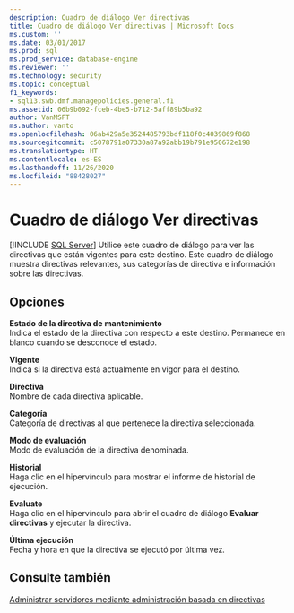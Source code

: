 ```yaml
---
description: Cuadro de diálogo Ver directivas
title: Cuadro de diálogo Ver directivas | Microsoft Docs
ms.custom: ''
ms.date: 03/01/2017
ms.prod: sql
ms.prod_service: database-engine
ms.reviewer: ''
ms.technology: security
ms.topic: conceptual
f1_keywords:
- sql13.swb.dmf.managepolicies.general.f1
ms.assetid: 06b9b092-fceb-4be5-b712-5aff89b5ba92
author: VanMSFT
ms.author: vanto
ms.openlocfilehash: 06ab429a5e3524485793bdf118f0c4039869f868
ms.sourcegitcommit: c5078791a07330a87a92abb19b791e950672e198
ms.translationtype: HT
ms.contentlocale: es-ES
ms.lasthandoff: 11/26/2020
ms.locfileid: "88428027"
---
```

# <a name="view-policies-dialog-box"></a>Cuadro de diálogo Ver directivas
 [!INCLUDE [SQL Server](../../includes/applies-to-version/sqlserver.md)]
  Utilice este cuadro de diálogo para ver las directivas que están vigentes para este destino. Este cuadro de diálogo muestra directivas relevantes, sus categorías de directiva e información sobre las directivas.  
  
## <a name="options"></a>Opciones  
 **Estado de la directiva de mantenimiento**  
 Indica el estado de la directiva con respecto a este destino. Permanece en blanco cuando se desconoce el estado.  
  
 **Vigente**  
 Indica si la directiva está actualmente en vigor para el destino.  
  
 **Directiva**  
 Nombre de cada directiva aplicable.  
  
 **Categoría**  
 Categoría de directivas al que pertenece la directiva seleccionada.  
  
 **Modo de evaluación**  
 Modo de evaluación de la directiva denominada.  
  
 **Historial**  
 Haga clic en el hipervínculo para mostrar el informe de historial de ejecución.  
  
 **Evaluate**  
 Haga clic en el hipervínculo para abrir el cuadro de diálogo **Evaluar directivas** y ejecutar la directiva.  
  
 **Última ejecución**  
 Fecha y hora en que la directiva se ejecutó por última vez.  
  
## <a name="see-also"></a>Consulte también  
 [Administrar servidores mediante administración basada en directivas](../../relational-databases/policy-based-management/administer-servers-by-using-policy-based-management.md)  
  
  
